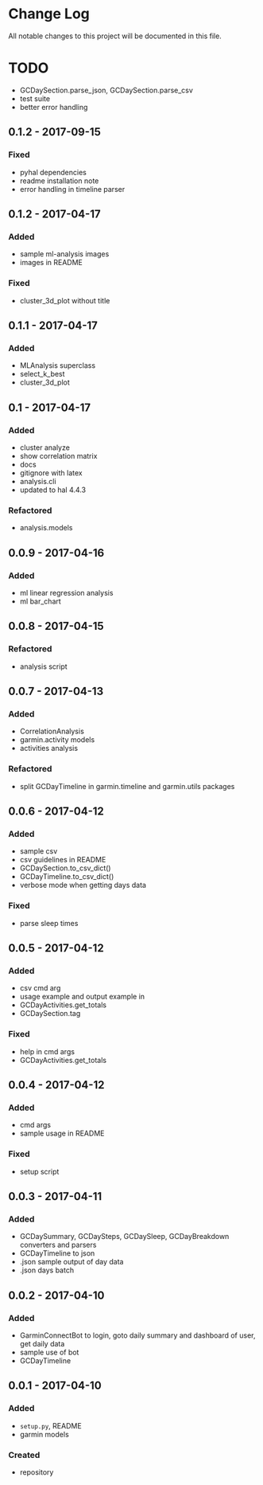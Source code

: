 # Change Log
All notable changes to this project will be documented in this file.

# TODO
- GCDaySection.parse_json, GCDaySection.parse_csv
- test suite
- better error handling

## 0.1.2 - 2017-09-15

### Fixed
- pyhal dependencies
- readme installation note
- error handling in timeline parser

## 0.1.2 - 2017-04-17

### Added
- sample ml-analysis images
- images in README

### Fixed
- cluster_3d_plot without title

## 0.1.1 - 2017-04-17

### Added
- MLAnalysis superclass
- select_k_best
- cluster_3d_plot

## 0.1 - 2017-04-17

### Added
- cluster analyze
- show correlation matrix
- docs
- gitignore with latex
- analysis.cli
- updated to hal 4.4.3

### Refactored
- analysis.models

## 0.0.9 - 2017-04-16

### Added
- ml linear regression analysis
- ml bar_chart

## 0.0.8 - 2017-04-15

### Refactored
- analysis script

## 0.0.7 - 2017-04-13

### Added
- CorrelationAnalysis
- garmin.activity models
- activities analysis

### Refactored
- split GCDayTimeline in garmin.timeline and garmin.utils packages

## 0.0.6 - 2017-04-12

### Added
- sample csv
- csv guidelines in README
- GCDaySection.to_csv_dict()
- GCDayTimeline.to_csv_dict()
- verbose mode when getting days data

### Fixed
- parse sleep times

## 0.0.5 - 2017-04-12

### Added
- csv cmd arg
- usage example and output example in 
- GCDayActivities.get_totals
- GCDaySection.tag

### Fixed
- help in cmd args
- GCDayActivities.get_totals

## 0.0.4 - 2017-04-12

### Added
- cmd args
- sample usage in README

### Fixed
- setup script

## 0.0.3 - 2017-04-11

### Added
- GCDaySummary, GCDaySteps, GCDaySleep, GCDayBreakdown converters and parsers
- GCDayTimeline to json
- .json sample output of day data
- .json days batch

## 0.0.2 - 2017-04-10

### Added
- GarminConnectBot to login, goto daily summary and dashboard of user, get daily data
- sample use of bot
- GCDayTimeline

## 0.0.1 - 2017-04-10

### Added
- `setup.py`, README
- garmin models

### Created
- repository

